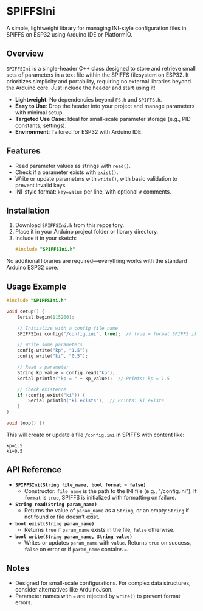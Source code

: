 # SPIFFSIni

A simple, lightweight library for managing INI-style configuration files in SPIFFS on ESP32 using Arduino IDE or PlatformIO.

## Overview

`SPIFFSIni` is a single-header C++ class designed to store and retrieve small sets of parameters in a text file within the SPIFFS filesystem on ESP32. It prioritizes simplicity and portability, requiring no external libraries beyond the Arduino core. Just include the header and start using it!

- **Lightweight**: No dependencies beyond `FS.h` and `SPIFFS.h`.
- **Easy to Use**: Drop the header into your project and manage parameters with minimal setup.
- **Targeted Use Case**: Ideal for small-scale parameter storage (e.g., PID constants, settings).
- **Environment**: Tailored for ESP32 with Arduino IDE.

## Features

- Read parameter values as strings with `read()`.
- Check if a parameter exists with `exist()`.
- Write or update parameters with `write()`, with basic validation to prevent invalid keys.
- INI-style format: `key=value` per line, with optional `#` comments.

## Installation

1. Download `SPIFFSIni.h` from this repository.
2. Place it in your Arduino project folder or library directory.
3. Include it in your sketch:
   ```cpp
   #include "SPIFFSIni.h"
   ```

No additional libraries are required—everything works with the standard Arduino ESP32 core.

## Usage Example

```cpp
#include "SPIFFSIni.h"

void setup() {
    Serial.begin(115200);

    // Initialize with a config file name
    SPIFFSIni config("/config.ini", true);  // true = format SPIFFS if mount fails

    // Write some parameters
    config.write("kp", "1.5");
    config.write("ki", "0.5");

    // Read a parameter
    String kp_value = config.read("kp");
    Serial.println("kp = " + kp_value);  // Prints: kp = 1.5

    // Check existence
    if (config.exist("ki")) {
        Serial.println("ki exists");  // Prints: ki exists
    }
}

void loop() {}
```

This will create or update a file `/config.ini` in SPIFFS with content like:
```
kp=1.5
ki=0.5
```

## API Reference

- **`SPIFFSIni(String file_name, bool format = false)`**
  - Constructor. `file_name` is the path to the INI file (e.g., "/config.ini"). If `format` is `true`, SPIFFS is initialized with formatting on failure.
- **`String read(String param_name)`**
  - Returns the value of `param_name` as a `String`, or an empty `String` if not found or file doesn't exist.
- **`bool exist(String param_name)`**
  - Returns `true` if `param_name` exists in the file, `false` otherwise.
- **`bool write(String param_name, String value)`**
  - Writes or updates `param_name` with `value`. Returns `true` on success, `false` on error or if `param_name` contains `=`.

## Notes

- Designed for small-scale configurations. For complex data structures, consider alternatives like ArduinoJson.
- Parameter names with `=` are rejected by `write()` to prevent format errors.
